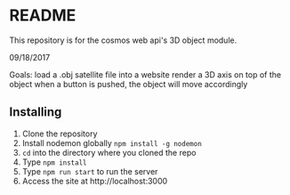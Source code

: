# README #

This repository is for the cosmos web api's 3D object module.

09/18/2017

Goals:
  load a .obj satellite file into a website
  render a 3D axis on top of the object
  when a button is pushed, the object will move accordingly

## Installing ##

1. Clone the repository
2. Install nodemon globally `npm install -g nodemon`
3. `cd` into the directory where you cloned the repo
4. Type `npm install`
5. Type `npm run start` to run the server
6. Access the site at http://localhost:3000
